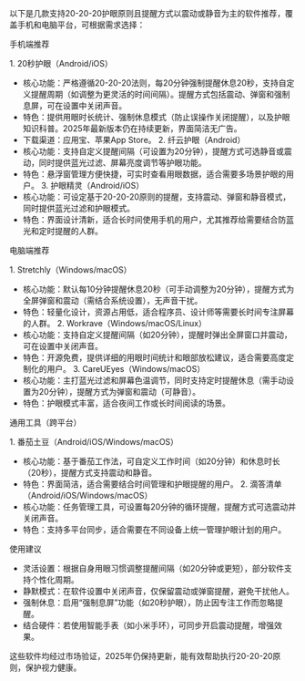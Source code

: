 以下是几款支持20-20-20护眼原则且提醒方式以震动或静音为主的软件推荐，覆盖手机和电脑平台，可根据需求选择：
 
手机端推荐
 
1. 20秒护眼（Android/iOS）
- 核心功能：严格遵循20-20-20法则，每20分钟强制提醒休息20秒，支持自定义提醒周期（如调整为更灵活的时间间隔）。提醒方式包括震动、弹窗和强制息屏，可在设置中关闭声音。
- 特色：提供用眼时长统计、强制休息模式（防止误操作关闭提醒），以及护眼知识科普。2025年最新版本仍在持续更新，界面简洁无广告。
- 下载渠道：应用宝、苹果App Store。
2. 纤云护眼（Android）
- 核心功能：支持自定义提醒间隔（可设置为20分钟），提醒方式可选静音或震动，同时提供蓝光过滤、屏幕亮度调节等护眼功能。
- 特色：悬浮窗管理方便快捷，可实时查看用眼数据，适合需要多场景护眼的用户。
3. 护眼精灵（Android/iOS）
- 核心功能：可设定基于20-20-20原则的提醒，支持震动、弹窗和静音模式，同时提供蓝光过滤和护眼模式。
- 特色：界面设计清新，适合长时间使用手机的用户，尤其推荐给需要结合防蓝光和定时提醒的人群。
 
电脑端推荐
 
1. Stretchly（Windows/macOS）
- 核心功能：默认每10分钟提醒休息20秒（可手动调整为20分钟），提醒方式为全屏弹窗和震动（需结合系统设置），无声音干扰。
- 特色：轻量化设计，资源占用低，适合程序员、设计师等需要长时间专注屏幕的人群。
2. Workrave（Windows/macOS/Linux）
- 核心功能：支持自定义提醒间隔（如20分钟），提醒时弹出全屏窗口并震动，可在设置中关闭声音。
- 特色：开源免费，提供详细的用眼时间统计和眼部放松建议，适合需要高度定制化的用户。
3. CareUEyes（Windows/macOS）
- 核心功能：主打蓝光过滤和屏幕色温调节，同时支持定时提醒休息（需手动设置为20分钟），提醒方式为弹窗和震动（可静音）。
- 特色：护眼模式丰富，适合夜间工作或长时间阅读的场景。
 
通用工具（跨平台）
 
1. 番茄土豆（Android/iOS/Windows/macOS）
- 核心功能：基于番茄工作法，可自定义工作时间（如20分钟）和休息时长（20秒），提醒方式支持震动和静音。
- 特色：界面简洁，适合需要结合时间管理和护眼提醒的用户。
2. 滴答清单（Android/iOS/Windows/macOS）
- 核心功能：任务管理工具，可设置每20分钟的循环提醒，提醒方式可选震动并关闭声音。
- 特色：支持多平台同步，适合需要在不同设备上统一管理护眼计划的用户。
 
使用建议
 
- 灵活设置：根据自身用眼习惯调整提醒间隔（如20分钟或更短），部分软件支持个性化周期。
- 静默模式：在软件设置中关闭声音，仅保留震动或弹窗提醒，避免干扰他人。
- 强制休息：启用“强制息屏”功能（如20秒护眼），防止因专注工作而忽略提醒。
- 结合硬件：若使用智能手表（如小米手环），可同步开启震动提醒，增强效果。
 
这些软件均经过市场验证，2025年仍保持更新，能有效帮助执行20-20-20原则，保护视力健康。